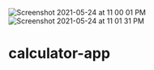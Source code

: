 ![Screenshot 2021-05-24 at 11 00 01 PM](https://user-images.githubusercontent.com/53489964/119385540-e295d380-bce3-11eb-8fea-343459bd7c33.png)
![Screenshot 2021-05-24 at 11 01 31 PM](https://user-images.githubusercontent.com/53489964/119385687-212b8e00-bce4-11eb-9f6c-a43e0ffc9118.png)
# calculator-app
